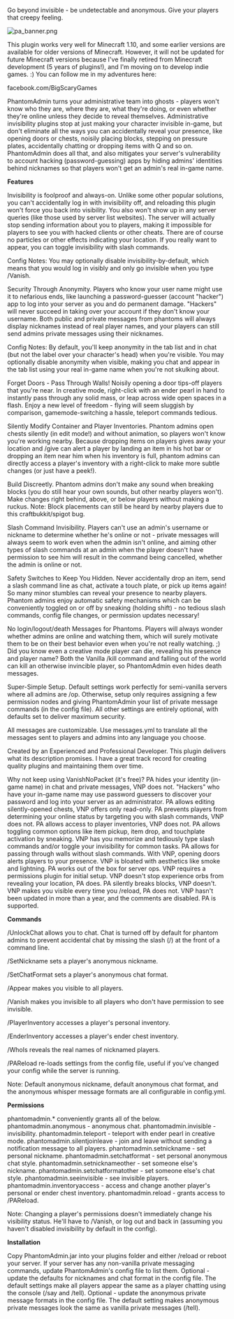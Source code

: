 Go beyond invisible - be undetectable and anonymous.
Give your players that creepy feeling.

![pa_banner.png](https://s28.postimg.cc/jido5c6fx/pa_banner.png)

This plugin works very well for Minecraft 1.10, and some earlier versions are available for older versions of Minecraft. However, it will not be updated for future Minecraft versions because I've finally retired from Minecraft development (5 years of plugins!), and I'm moving on to develop indie games. :) You can follow me in my adventures here: 

facebook.com/BigScaryGames

PhantomAdmin turns your administrative team into ghosts - players won't know who they are, where they are, what they're doing, or even whether they're online unless they decide to reveal themselves. Administrative invisibility plugins stop at just making your character invisible in-game, but don't eliminate all the ways you can accidentally reveal your presence, like opening doors or chests, noisily placing blocks, stepping on pressure plates, accidentally chatting or dropping items with Q and so on. PhantomAdmin does all that, and also mitigates your server's vulnerability to account hacking (password-guessing) apps by hiding admins' identities behind nicknames so that players won't get an admin's real in-game name.


**Features**

Invisibility is foolproof and always-on. Unlike some other popular solutions, you can't accidentally log in with invisibility off, and reloading this plugin won't force you back into visibility. You also won't show up in any server queries (like those used by server list websites). The server will actually stop sending information about you to players, making it impossible for players to see you with hacked clients or other cheats. There are of course no particles or other effects indicating your location. If you really want to appear, you can toggle invisibility with slash commands.

Config Notes: You may optionally disable invisibility-by-default, which means that you would log in visibly and only go invisible when you type /Vanish.

Security Through Anonymity. Players who know your user name might use it to nefarious ends, like launching a password-guesser (account "hacker") app to log into your server as you and do permanent damage. "Hackers" will never succeed in taking over your account if they don't know your username. Both public and private messages from phantoms will always display nicknames instead of real player names, and your players can still send admins private messages using their nicknames.

Config Notes: By default, you'll keep anonymity in the tab list and in chat (but not the label over your character's head) when you're visible. You may optionally disable anonymity when visible, making you chat and appear in the tab list using your real in-game name when you're not skulking about.

Forget Doors - Pass Through Walls! Noisily opening a door tips-off players that you're near. In creative mode, right-click with an ender pearl in hand to instantly pass through any solid mass, or leap across wide open spaces in a flash. Enjoy a new level of freedom - flying will seem sluggish by comparison, gamemode-switching a hassle, teleport commands tedious.

Silently Modify Container and Player Inventories. Phantom admins open chests silently (in edit mode!) and without animation, so players won't know you're working nearby. Because dropping items on players gives away your location and /give can alert a player by landing an item in his hot bar or dropping an item near him when his inventory is full, phantom admins can directly access a player's inventory with a right-click to make more subtle changes (or just have a peek!).

Build Discreetly. Phantom admins don't make any sound when breaking blocks (you do still hear your own sounds, but other nearby players won't). Make changes right behind, above, or below players without making a ruckus. Note: Block placements can still be heard by nearby players due to this craftbukkit/spigot bug.

Slash Command Invisibility. Players can't use an admin's username or nickname to determine whether he's online or not - private messages will always seem to work even when the admin isn't online, and aiming other types of slash commands at an admin when the player doesn't have permission to see him will result in the command being cancelled, whether the admin is online or not.

Safety Switches to Keep You Hidden. Never accidentally drop an item, send a slash command line as chat, activate a touch plate, or pick up items again! So many minor stumbles can reveal your presence to nearby players. Phantom admins enjoy automatic safety mechanisms which can be conveniently toggled on or off by sneaking (holding shift) - no tedious slash commands, config file changes, or permission updates necessary!

No login/logout/death Messages for Phantoms. Players will always wonder whether admins are online and watching them, which will surely motivate them to be on their best behavior even when you're not really watching. ;) Did you know even a creative mode player can die, revealing his presence and player name? Both the Vanilla /kill command and falling out of the world can kill an otherwise invincible player, so PhantomAdmin even hides death messages.

Super-Simple Setup. Default settings work perfectly for semi-vanilla servers where all admins are /op. Otherwise, setup only requires assigning a few permission nodes and giving PhantomAdmin your list of private message commands (in the config file). All other settings are entirely optional, with defaults set to deliver maximum security.

All messages are customizable. Use messages.yml to translate all the messages sent to players and admins into any language you choose.

Created by an Experienced and Professional Developer. This plugin delivers what its description promises. I have a great track record for creating quality plugins and maintaining them over time.

Why not keep using VanishNoPacket (it's free)?
PA hides your identity (in-game name) in chat and private messages, VNP does not. "Hackers" who have your in-game name may use password guessers to discover your password and log into your server as an administrator.
PA allows editing silently-opened chests, VNP offers only read-only.
PA prevents players from determining your online status by targeting you with slash commands, VNP does not.
PA allows access to player inventories, VNP does not.
PA allows toggling common options like item pickup, item drop, and touchplate activation by sneaking. VNP has you memorize and tediously type slash commands and/or toggle your invisibility for common tasks.
PA allows for passing through walls without slash commands. With VNP, opening doors alerts players to your presence.
VNP is bloated with aesthetics like smoke and lightning.
PA works out of the box for server ops. VNP requires a permissions plugin for initial setup.
VNP doesn't stop experience orbs from revealing your location, PA does.
PA silently breaks blocks, VNP doesn't.
VNP makes you visible every time you /reload, PA does not.
VNP hasn't been updated in more than a year, and the comments are disabled. PA is supported.

**Commands**

/UnlockChat allows you to chat. Chat is turned off by default for phantom admins to prevent accidental chat by missing the slash (/) at the front of a command line.

/SetNickname sets a player's anonymous nickname.

/SetChatFormat sets a player's anonymous chat format.

/Appear makes you visible to all players.

/Vanish makes you invisible to all players who don't have permission to see invisible.

/PlayerInventory accesses a player's personal inventory.

/EnderInventory accesses a player's ender chest inventory.

/WhoIs reveals the real names of nicknamed players.

/PAReload re-loads settings from the config file, useful if you've changed your config while the server is running.

Note: Default anonymous nickname, default anonymous chat format, and the anonymous whisper message formats are all configurable in config.yml.


**Permissions**

phantomadmin.* conveniently grants all of the below.
phantomadmin.anonymous - anonymous chat.
phantomadmin.invisible - invisibility.
phantomadmin.teleport - teleport with ender pearl in creative mode.
phantomadmin.silentjoinleave - join and leave without sending a notification message to all players.
phantomadmin.setnickname - set personal nickname.
phantomadmin.setchatformat - set personal anonymous chat style.
phantomadmin.setnicknameother - set someone else's nickname.
phantomadmin.setchatformatother - set someone else's chat style.
phantomadmin.seeinvisible - see invisible players.
phantomadmin.inventoryaccess - access and change another player's personal or ender chest inventory.
phantomadmin.reload - grants access to /PAReload.

Note: Changing a player's permissions doesn't immediately change his visibility status. He'll have to /Vanish, or log out and back in (assuming you haven't disabled invisibility by default in the config).


**Installation** 

Copy PhantomAdmin.jar into your plugins folder and either /reload or reboot your server.
If your server has any non-vanilla private messaging commands, update PhantomAdmin's config file to list them.
Optional - update the defaults for nicknames and chat format in the config file. The default settings make all players appear the same as a player chatting using the console (/say and /tell).
Optional - update the anonymous private message formats in the config file. The default setting makes anonymous private messages look the same as vanilla private messages (/tell).
